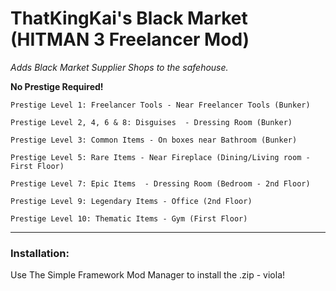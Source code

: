 # ThatKingKai's Black Market (HITMAN 3 Freelancer Mod)

*Adds Black Market Supplier Shops to the safehouse.* 

**No Prestige Required!**


```
Prestige Level 1: Freelancer Tools - Near Freelancer Tools (Bunker)

Prestige Level 2, 4, 6 & 8: Disguises  - Dressing Room (Bunker)

Prestige Level 3: Common Items - On boxes near Bathroom (Bunker)

Prestige Level 5: Rare Items - Near Fireplace (Dining/Living room - First Floor)

Prestige Level 7: Epic Items  - Dressing Room (Bedroom - 2nd Floor)

Prestige Level 9: Legendary Items - Office (2nd Floor)

Prestige Level 10: Thematic Items - Gym (First Floor)
```
---
### Installation:

Use The Simple Framework Mod Manager to install the .zip - viola!